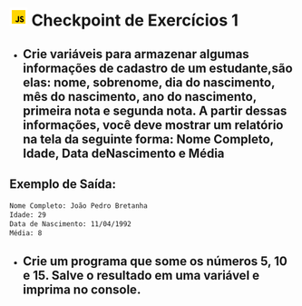 # ![](../../images/icons8-javascript-color-32.png) Checkpoint de Exercícios 1

- ## Crie variáveis para armazenar algumas informações de cadastro de um estudante,são elas: nome, sobrenome, dia do nascimento, mês do nascimento, ano do nascimento, primeira nota e segunda nota. A partir dessas informações, você deve mostrar um relatório na tela da seguinte forma: Nome Completo, Idade, Data deNascimento e Média

## Exemplo de Saída:

``` text
Nome Completo: João Pedro Bretanha
Idade: 29
Data de Nascimento: 11/04/1992
Média: 8
```

- ## Crie um programa que some os números 5, 10 e 15. Salve o resultado em uma variável e imprima no console.
